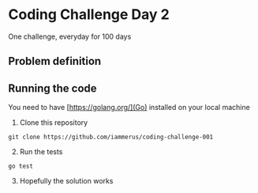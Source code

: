 # Coding Challenge Day 2

One challenge, everyday for 100 days

## Problem definition


## Running the code

You need to have [https://golang.org/](Go) installed on your local machine

1. Clone this repository
```
git clone https://github.com/iammerus/coding-challenge-001
```

2. Run the tests
```
go test
```

3. Hopefully the solution works